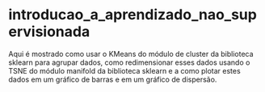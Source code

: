 # introducao_a_aprendizado_nao_supervisionada
Aqui é mostrado como usar o KMeans do módulo de cluster da biblioteca sklearn para agrupar dados, como redimensionar esses dados usando o TSNE do módulo manifold da biblioteca sklearn e a como plotar estes dados em um gráfico de barras e em um gráfico de dispersão.
